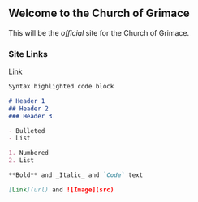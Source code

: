 ## Welcome to the Church of Grimace
This will be the _official_ site for the Church of Grimace.

### Site Links
[Link](wallpapers/wallpaperIndex.md)

```markdown
Syntax highlighted code block

# Header 1
## Header 2
### Header 3

- Bulleted
- List

1. Numbered
2. List

**Bold** and _Italic_ and `Code` text

[Link](url) and ![Image](src)
```
